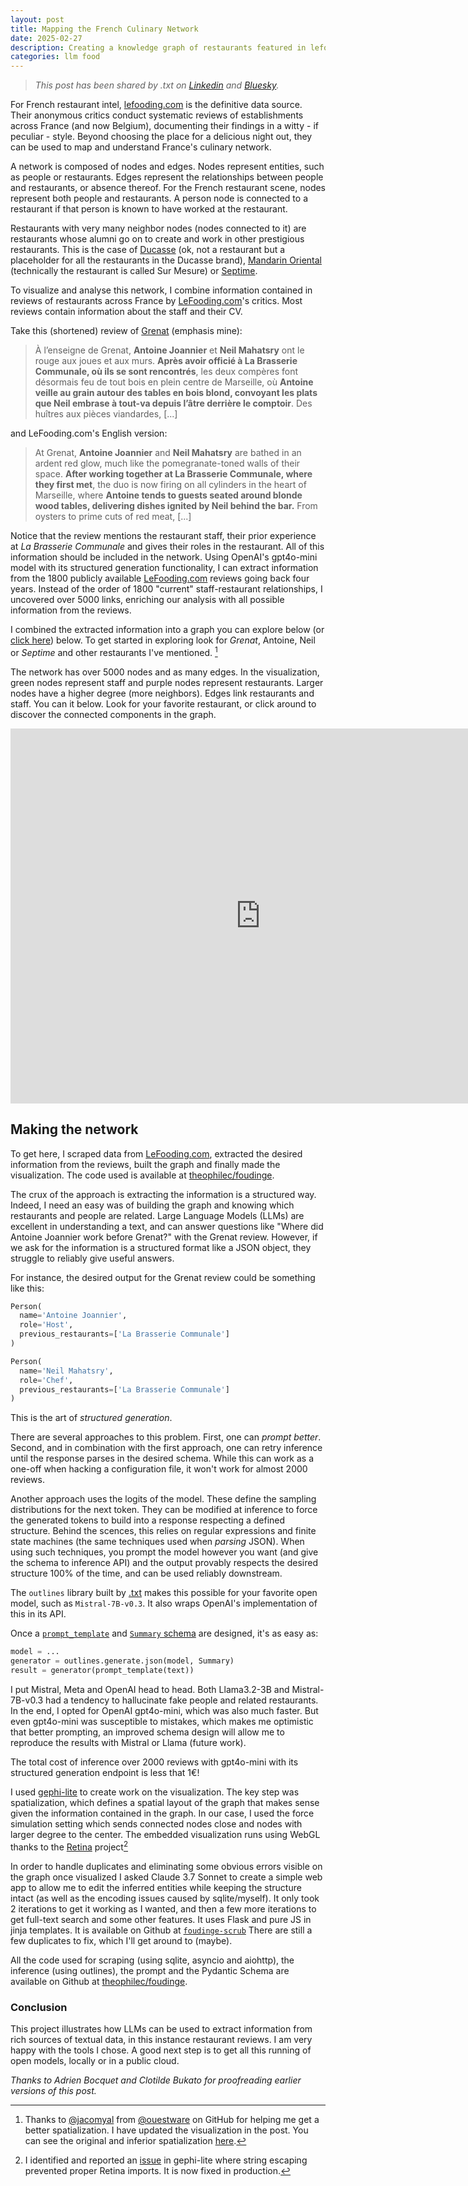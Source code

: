 ```yaml
---
layout: post
title: Mapping the French Culinary Network
date: 2025-02-27
description: Creating a knowledge graph of restaurants featured in lefooding.com reviews using `outlines` and `gpt4o-mini`.
categories: llm food
---
```


> _This post has been shared by .txt on [Linkedin](https://www.linkedin.com/posts/dottxt_heres-an-impressive-real-world-application-activity-7301322258201923584-01K5?utm_source=share&utm_medium=member_desktop&rcm=ACoAACOfhn4Byev3cgLMB0m80WAJqy6BUm_-NM4) and [Bluesky](https://bsky.app/profile/dottxtai.bsky.social/post/3ljb5a7hriq2y)._

For French restaurant intel, [lefooding.com](https://lefooding.com) is the definitive data source. Their anonymous critics conduct systematic reviews of establishments across France (and now Belgium), documenting their findings in a witty - if peculiar - style. Beyond choosing the place for a delicious night out, they can be used to map and understand France's culinary network.

A network is composed of nodes and edges. Nodes represent entities, such as people or restaurants. Edges represent the relationships between people and restaurants, or absence thereof. For the French restaurant scene, nodes represent both people and restaurants. A person node is connected to a restaurant if that person is known to have worked at the restaurant.

Restaurants with very many neighbor nodes (nodes connected to it) are restaurants whose alumni go on to create and work in other prestigious restaurants. This is the case of [Ducasse](https://www.ducasse-paris.com/) (ok, not a restaurant but a placeholder for all the restaurants in the Ducasse brand), [Mandarin Oriental](https://www.mandarinoriental.com/fr) (technically the restaurant is called Sur Mesure) or [Septime](https://www.septime-charonne.fr/).

To visualize and analyse this network, I combine information contained in reviews of restaurants across France by [LeFooding.com](https://lefooding.com)'s critics. Most reviews contain information about the staff and their CV.

Take this (shortened) review of [Grenat](https://lefooding.com/restaurants/grenat) (emphasis mine):

> À l’enseigne de Grenat, **Antoine Joannier** et **Neil Mahatsry** ont le rouge aux joues et aux murs. **Après avoir officié à La Brasserie Communale, où ils se sont rencontrés**, les deux compères font désormais feu de tout bois en plein centre de Marseille, où **Antoine veille au grain autour des tables en bois blond, convoyant les plats que Neil embrase à tout-va depuis l’âtre derrière le comptoir**. Des huîtres aux pièces viandardes, [...]

and LeFooding.com's English version:

> At Grenat, **Antoine Joannier** and **Neil Mahatsry** are bathed in an ardent red glow, much like the pomegranate-toned walls of their space. **After working together at La Brasserie Communale, where they first met**, the duo is now firing on all cylinders in the heart of Marseille, where **Antoine tends to guests seated around blonde wood tables, delivering dishes ignited by Neil behind the bar.** From oysters to prime cuts of red meat, [...]

Notice that the review mentions the restaurant staff, their prior experience at _La Brasserie Communale_ and gives their roles in the restaurant. All of this information should be included in the network. Using OpenAI's gpt4o-mini model with its structured generation functionality, I can extract information from the 1800 publicly available [LeFooding.com](https://lefooding.com) reviews going back four years. Instead of the order of 1800 "current" staff-restaurant relationships, I uncovered over 5000 links, enriching our analysis with all possible information from the reviews.

I combined the extracted information into a graph you can explore below (or [click here](https://ouestware.gitlab.io/retina/1.0.0-beta.4/#/graph/?url=https%3A%2F%2Fgist.githubusercontent.com%2Ftheophilec%2F351f17ece36477bc48438d5ec6d14b5a%2Fraw%2Ffa85a89541c953e8f00d6774fe42f8c4bd30fa47%2Fgraph.gexf&r=x&sa=re&ca[]=t&ca[]=ra-s&st[]=u&st[]=re&ed=u)) below. To get started in exploring look for _Grenat_, Antoine, Neil or _Septime_ and other restaurants I've mentioned. [^1]

The network has over 5000 nodes and as many edges. In the visualization, green nodes represent staff and purple nodes represent restaurants. Larger nodes have a higher degree (more neighbors). Edges link restaurants and staff. You can  it below. Look for your favorite restaurant, or click around to discover the connected components in the graph.

<iframe
  width="800"
  height="600"
  src="https://ouestware.gitlab.io/retina/1.0.0-beta.4/#/embed/?url=https%3A%2F%2Fgist.githubusercontent.com%2Fjacomyal%2Fc617e18b54b545639876663fa67f361e%2Fraw%2F6313dc10f9cd8868397d730e9ea39b82bf07f4c1%2Fgraph.gexf&r=v&sa=re&ca[]=t&ca[]=ra-s&st[]=u&st[]=re&ed=u"
  frameBorder="0"
  title="Retina"
  allowFullScreen
></iframe>




## Making the network

To get here, I scraped data from [LeFooding.com](https://lefooding.com), extracted the desired information from the reviews, built the graph and finally made the visualization. The code used is available at [theophilec/foudinge](https://github.com/theophilec/foudinge).

The crux of the approach is extracting the information is a structured way. Indeed, I need an easy was of building the graph and knowing which restaurants and people are related. Large Language Models (LLMs) are excellent in understanding a text, and can answer questions like "Where did Antoine Joannier work before Grenat?" with the Grenat review. However, if we ask for the information is a structured format like a JSON object, they struggle to reliably give useful answers.

For instance, the desired output for the Grenat review could be something like this:
```python
Person(
  name='Antoine Joannier',
  role='Host',
  previous_restaurants=['La Brasserie Communale']
)

Person(
  name='Neil Mahatsry',
  role='Chef',
  previous_restaurants=['La Brasserie Communale']
)
```
This is the art of _structured generation_.

There are several approaches to this problem. First, one can _prompt better_. Second, and in combination with the first approach, one can retry inference until the response parses in the desired schema. While this can work as a one-off when hacking a configuration file, it won't work for almost 2000 reviews.

Another approach uses the logits of the model. These define the sampling distributions for the next token. They can be modified at inference to force the generated tokens to build into a response respecting a defined structure. Behind the scences, this relies on regular expressions and finite state machines (the same techniques used when _parsing_ JSON). When using such techniques, you prompt the model however you want (and give the schema to inference API) and the output provably respects the desired structure 100% of the time, and can be used reliably downstream.

The `outlines` library built by [.txt](https://dottxt.co/) makes this possible for your favorite open model, such as `Mistral-7B-v0.3`. It also wraps OpenAI's implementation of this in its API.

Once a [`prompt_template`](https://github.com/theophilec/foudinge/blob/main/foudinge/entities.py) and [`Summary` schema](https://github.com/theophilec/foudinge/blob/main/foudinge/entities.py) are designed, it's as easy as:

```python
model = ...
generator = outlines.generate.json(model, Summary)
result = generator(prompt_template(text))
```

I put Mistral, Meta and OpenAI head to head. Both Llama3.2-3B and Mistral-7B-v0.3 had a tendency to hallucinate fake people and related restaurants. In the end, I opted for OpenAI gpt4o-mini, which was also much faster. But even gpt4o-mini was susceptible to mistakes, which makes me optimistic that better prompting, an improved schema design will allow me to reproduce the results with Mistral or Llama (future work).

The total cost of inference over 2000 reviews with gpt4o-mini with its structured generation endpoint is less that 1€!


I used [gephi-lite](https://gephi.org/gephi-lite) to create work on the visualization. The key step was spatialization, which defines a spatial layout of the graph that makes sense given the information contained in the graph. In our case, I used the force simulation setting which sends connected nodes close and nodes with larger degree to the center. The embedded visualization runs using WebGL thanks to the [Retina](https://ouestware.gitlab.io/retina) project[^2]

In order to handle duplicates and eliminating some obvious errors visible on the graph once visualized I asked Claude 3.7 Sonnet to create a simple web app to allow me to edit the inferred entities while keeping the structure intact (as well as the encoding issues caused by sqlite/myself). It only took 2 iterations to get it working as I wanted, and then a few more iterations to get full-text search and some other features. It uses Flask and pure JS in jinja templates. It is available on Github at [`foudinge-scrub`](https://github.com/theophilec/foudinge-scrub) There are still a few duplicates to fix, which I'll get around to (maybe).

All the code used for scraping (using sqlite, asyncio and aiohttp), the inference (using outlines), the prompt and the Pydantic Schema are available on Github at [theophilec/foudinge](https://github.com/theophilec/foudinge).

### Conclusion

This project illustrates how LLMs can be used to extract information from rich sources of textual data, in this instance restaurant reviews. I am very happy with the tools I chose. A good next step is to get all this running of open models, locally or in a public cloud.


_Thanks to Adrien Bocquet and Clotilde Bukato for proofreading earlier versions of this post._

[^1]: Thanks to [@jacomyal](https://github.com/jacomyal) from [@ouestware](https://github.com/ouestware) on GitHub for helping me get a better spatialization. I have updated the visualization in the post. You can see the original and inferior spatialization [here](https://ouestware.gitlab.io/retina/1.0.0-beta.4/#/graph/?url=https%3A%2F%2Fgist.githubusercontent.com%2Ftheophilec%2F351f17ece36477bc48438d5ec6d14b5a%2Fraw%2Ffa85a89541c953e8f00d6774fe42f8c4bd30fa47%2Fgraph.gexf&r=x&sa=re&ca[]=t&ca[]=ra-s&st[]=u&st[]=re&ed=u).
[^2]: I identified and reported an [issue](https://github.com/gephi/gephi-lite/issues/187) in gephi-lite where string escaping prevented proper Retina imports. It is now fixed in production.
